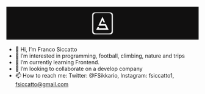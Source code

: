 ![alt text](https://github.com/fsiccatto/fsiccatto/blob/main/Logo.png)





- 👋 Hi, I’m Franco Siccatto
- 👀 I’m interested in programming, football, climbing, nature and trips
- 🌱 I’m currently learning Frontend.
- 💞️ I’m looking to collaborate on a develop company
- 📫 How to reach me: Twitter: @FSikkario, Instagram: fsiccatto1, fsiccatto@gmail.com

<!---
fsiccatto/fsiccatto is a ✨ special ✨ repository because its `README.md` (this file) appears on your GitHub profile.
You can click the Preview link to take a look at your changes.
--->
